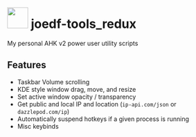 # <img src="logo.ico" width="48" /> joedf-tools_redux
My personal AHK v2 power user utility scripts

## Features
- Taskbar Volume scrolling
- KDE style window drag, move, and resize
- Set active window opacity / transparency
- Get public and local IP and location (`ip-api.com/json` or `dazzlepod.com/ip`)
- Automatically suspend hotkeys if a given process is running
- Misc keybinds
